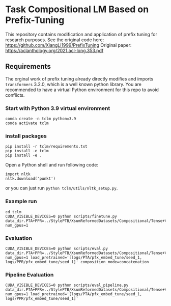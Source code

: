 # Task Compositional LM Based on Prefix-Tuning

This repository contains modification and application of prefix tuning for research purposes. 
See the original code here: https://github.com/XiangLi1999/PrefixTuning 
Original paper: https://aclanthology.org/2021.acl-long.353.pdf

## Requirements
The orginal work of prefix tuning already directly modifies and imports `transformers` 3.2.0, which is a well known python library.
You are recommended to have a virtual Python environment for this repo to avoid conflicts.


### Start with Python 3.9 virtual environment
```
conda create -n tclm python=3.9
conda activate tclm
```

### install packages
```
pip install -r tclm/requirements.txt
pip install -e tclm
pip install -e .
```
Open a Python shell and run following code:
```
import nltk
nltk.download('punkt')
```
or you can just run `python tclm/utils/nltk_setup.py`.


### Example run 
```
cd tclm
CUDA_VISIBLE_DEVICES=0 python scripts/finetune.py data_dir.PTA+PPR=../StylePTB/XsumReformedDatasets/Compositional/Tense+Voice+PP_Removal/PTA+PPR num_gpus=1
```

### Evaluation 
```
CUDA_VISIBLE_DEVICES=0 python scripts/eval.py data_dir.PTA+PPR=../StylePTB/XsumReformedDatasets/Compositional/Tense+Voice+PP_Removal/PTA+PPR num_gpus=1 load_pretrained='[logs/PTA/pfx_embed_tune/seed_1, logs/PPR/pfx_embed_tune/seed_1]' composition_mode=concatenation
```

### Pipeline Evaluation
```
CUDA_VISIBLE_DEVICES=0 python scripts/eval_pipeline.py data_dir.PTA+PPR=../StylePTB/XsumReformedDatasets/Compositional/Tense+Voice+PP_Removal/PTA+PPR num_gpus=1 load_pretrained='[logs/PTA/pfx_embed_tune/seed_1, logs/PPR/pfx_embed_tune/seed_1]'
```


